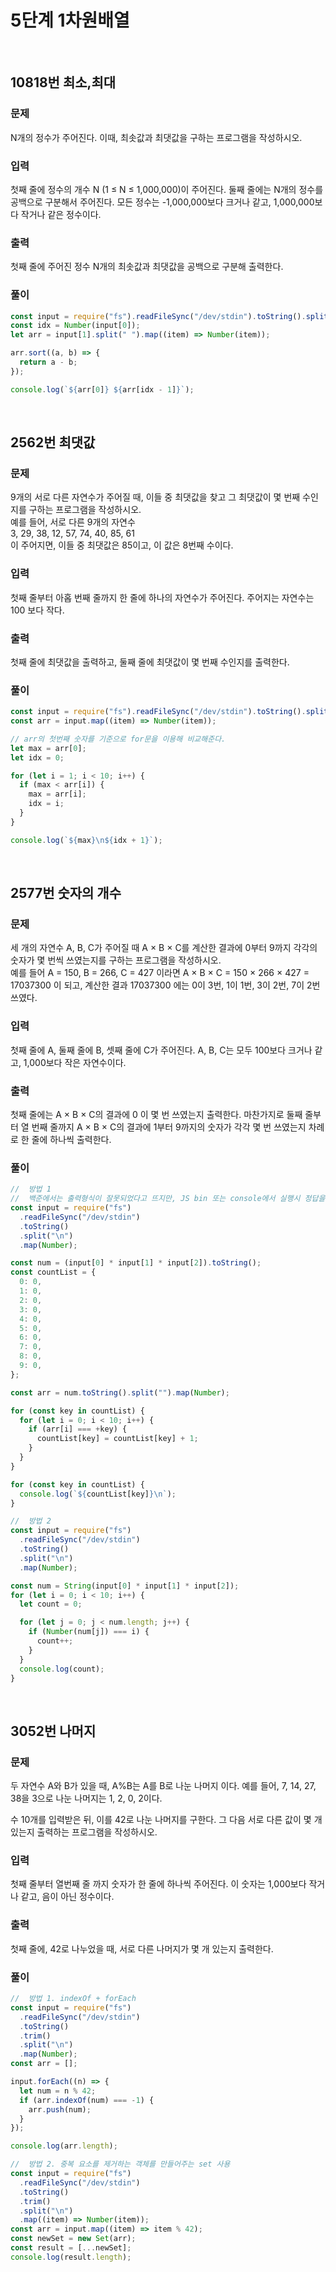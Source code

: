# 5단계 1차원배열

<br>

## 10818번 최소,최대

### 문제

N개의 정수가 주어진다. 이때, 최솟값과 최댓값을 구하는 프로그램을 작성하시오.

### 입력

첫째 줄에 정수의 개수 N (1 ≤ N ≤ 1,000,000)이 주어진다. 둘째 줄에는 N개의 정수를 공백으로 구분해서 주어진다. 모든 정수는 -1,000,000보다 크거나 같고, 1,000,000보다 작거나 같은 정수이다.

### 출력

첫째 줄에 주어진 정수 N개의 최솟값과 최댓값을 공백으로 구분해 출력한다.

### 풀이

```js
const input = require("fs").readFileSync("/dev/stdin").toString().split("\n");
const idx = Number(input[0]);
let arr = input[1].split(" ").map((item) => Number(item));

arr.sort((a, b) => {
  return a - b;
});

console.log(`${arr[0]} ${arr[idx - 1]}`);
```

<br>

## 2562번 최댓값

### 문제

9개의 서로 다른 자연수가 주어질 때, 이들 중 최댓값을 찾고 그 최댓값이 몇 번째 수인지를 구하는 프로그램을 작성하시오.<br>
예를 들어, 서로 다른 9개의 자연수<br>
3, 29, 38, 12, 57, 74, 40, 85, 61<br>
이 주어지면, 이들 중 최댓값은 85이고, 이 값은 8번째 수이다.

### 입력

첫째 줄부터 아홉 번째 줄까지 한 줄에 하나의 자연수가 주어진다. 주어지는 자연수는 100 보다 작다.

### 출력

첫째 줄에 최댓값을 출력하고, 둘째 줄에 최댓값이 몇 번째 수인지를 출력한다.

### 풀이

```js
const input = require("fs").readFileSync("/dev/stdin").toString().split("\n");
const arr = input.map((item) => Number(item));

// arr의 첫번째 숫자를 기준으로 for문을 이용해 비교해준다.
let max = arr[0];
let idx = 0;

for (let i = 1; i < 10; i++) {
  if (max < arr[i]) {
    max = arr[i];
    idx = i;
  }
}

console.log(`${max}\n${idx + 1}`);
```

<br>

## 2577번 숫자의 개수

### 문제

세 개의 자연수 A, B, C가 주어질 때 A × B × C를 계산한 결과에 0부터 9까지 각각의 숫자가 몇 번씩 쓰였는지를 구하는 프로그램을 작성하시오.<br>
예를 들어 A = 150, B = 266, C = 427 이라면 A × B × C = 150 × 266 × 427 = 17037300 이 되고, 계산한 결과 17037300 에는 0이 3번, 1이 1번, 3이 2번, 7이 2번 쓰였다.

### 입력

첫째 줄에 A, 둘째 줄에 B, 셋째 줄에 C가 주어진다. A, B, C는 모두 100보다 크거나 같고, 1,000보다 작은 자연수이다.

### 출력

첫째 줄에는 A × B × C의 결과에 0 이 몇 번 쓰였는지 출력한다. 마찬가지로 둘째 줄부터 열 번째 줄까지 A × B × C의 결과에 1부터 9까지의 숫자가 각각 몇 번 쓰였는지 차례로 한 줄에 하나씩 출력한다.

### 풀이

```js
//  방법 1
//  백준에서는 출력형식이 잘못되었다고 뜨지만, JS bin 또는 console에서 실행시 정답을 얻을 수 있다.
const input = require("fs")
  .readFileSync("/dev/stdin")
  .toString()
  .split("\n")
  .map(Number);

const num = (input[0] * input[1] * input[2]).toString();
const countList = {
  0: 0,
  1: 0,
  2: 0,
  3: 0,
  4: 0,
  5: 0,
  6: 0,
  7: 0,
  8: 0,
  9: 0,
};

const arr = num.toString().split("").map(Number);

for (const key in countList) {
  for (let i = 0; i < 10; i++) {
    if (arr[i] === +key) {
      countList[key] = countList[key] + 1;
    }
  }
}

for (const key in countList) {
  console.log(`${countList[key]}\n`);
}

//  방법 2
const input = require("fs")
  .readFileSync("/dev/stdin")
  .toString()
  .split("\n")
  .map(Number);

const num = String(input[0] * input[1] * input[2]);
for (let i = 0; i < 10; i++) {
  let count = 0;

  for (let j = 0; j < num.length; j++) {
    if (Number(num[j]) === i) {
      count++;
    }
  }
  console.log(count);
}
```

<br>

## 3052번 나머지

### 문제

두 자연수 A와 B가 있을 때, A%B는 A를 B로 나눈 나머지 이다. 예를 들어, 7, 14, 27, 38을 3으로 나눈 나머지는 1, 2, 0, 2이다.

수 10개를 입력받은 뒤, 이를 42로 나눈 나머지를 구한다. 그 다음 서로 다른 값이 몇 개 있는지 출력하는 프로그램을 작성하시오.

### 입력

첫째 줄부터 열번째 줄 까지 숫자가 한 줄에 하나씩 주어진다. 이 숫자는 1,000보다 작거나 같고, 음이 아닌 정수이다.

### 출력

첫째 줄에, 42로 나누었을 때, 서로 다른 나머지가 몇 개 있는지 출력한다.

### 풀이

```js
//  방법 1. indexOf + forEach
const input = require("fs")
  .readFileSync("/dev/stdin")
  .toString()
  .trim()
  .split("\n")
  .map(Number);
const arr = [];

input.forEach((n) => {
  let num = n % 42;
  if (arr.indexOf(num) === -1) {
    arr.push(num);
  }
});

console.log(arr.length);

//  방법 2. 중복 요소를 제거하는 객체를 만들어주는 set 사용
const input = require("fs")
  .readFileSync("/dev/stdin")
  .toString()
  .trim()
  .split("\n")
  .map((item) => Number(item));
const arr = input.map((item) => item % 42);
const newSet = new Set(arr);
const result = [...newSet];
console.log(result.length);
```
